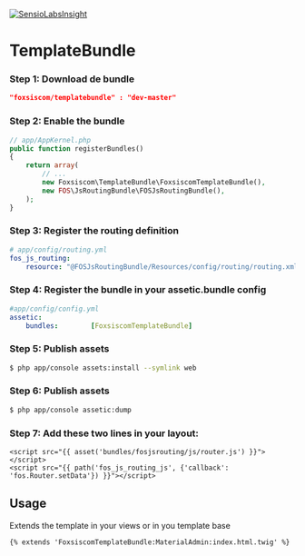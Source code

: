 [![SensioLabsInsight](https://insight.sensiolabs.com/projects/a16747e6-5909-412a-ac90-f1e0d8b7f141/big.png)](https://insight.sensiolabs.com/projects/a16747e6-5909-412a-ac90-f1e0d8b7f141)

# TemplateBundle 


### Step 1: Download de bundle
``` json
"foxsiscom/templatebundle" : "dev-master"
```

### Step 2: Enable the bundle
``` php
// app/AppKernel.php
public function registerBundles()
{
    return array(
        // ...
        new Foxsiscom\TemplateBundle\FoxsiscomTemplateBundle(),
        new FOS\JsRoutingBundle\FOSJsRoutingBundle(),
    );
}
```

### Step 3: Register the routing definition

```yaml
# app/config/routing.yml
fos_js_routing:
    resource: "@FOSJsRoutingBundle/Resources/config/routing/routing.xml"
```

### Step 4: Register the bundle in your assetic.bundle config
``` yaml
#app/config/config.yml
assetic:
    bundles:        [FoxsiscomTemplateBundle]
```

### Step 5: Publish assets
```sh
$ php app/console assets:install --symlink web
```

### Step 6: Publish assets
```sh
$ php app/console assetic:dump
```

### Step 7: Add these two lines in your layout:
```jinja
<script src="{{ asset('bundles/fosjsrouting/js/router.js') }}"></script>
<script src="{{ path('fos_js_routing_js', {'callback': 'fos.Router.setData'}) }}"></script>
```

Usage
-----

Extends the template in your views or in you template base
``` twig
{% extends 'FoxsiscomTemplateBundle:MaterialAdmin:index.html.twig' %}
```

